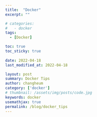 ```yaml
---
title:  "Docker"
excerpt: ""

# categories:
#   - docker
tags:
  - [Docker]

toc: true
toc_sticky: true
 
date: 2022-04-18
last_modified_at: 2022-04-18

layout: post
summary: Docker Tips
author: changheum
category: ['docker']
# thumbnail: /assets/img/posts/code.jpg
keywords: docker
usemathjax: true
permalink: /blog/docker_tips
---
```


